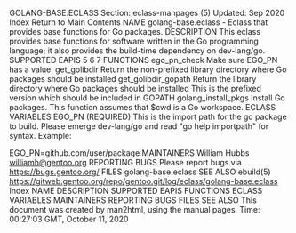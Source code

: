 GOLANG-BASE.ECLASS
Section: eclass-manpages (5)
Updated: Sep 2020
Index Return to Main Contents
NAME
golang-base.eclass - Eclass that provides base functions for Go packages.
DESCRIPTION
This eclass provides base functions for software written in the Go programming language; it also provides the build-time dependency on dev-lang/go.
SUPPORTED EAPIS
5 6 7
FUNCTIONS
ego_pn_check
Make sure EGO_PN has a value.
get_golibdir
Return the non-prefixed library directory where Go packages should be installed
get_golibdir_gopath
Return the library directory where Go packages should be installed This is the prefixed version which should be included in GOPATH
golang_install_pkgs
Install Go packages. This function assumes that $cwd is a Go workspace.
ECLASS VARIABLES
EGO_PN (REQUIRED)
This is the import path for the go package to build. Please emerge dev-lang/go and read "go help importpath" for syntax.
Example:

EGO_PN=github.com/user/package
MAINTAINERS
William Hubbs <williamh@gentoo.org>
REPORTING BUGS
Please report bugs via https://bugs.gentoo.org/
FILES
golang-base.eclass
SEE ALSO
ebuild(5)
https://gitweb.gentoo.org/repo/gentoo.git/log/eclass/golang-base.eclass
Index
NAME
DESCRIPTION
SUPPORTED EAPIS
FUNCTIONS
ECLASS VARIABLES
MAINTAINERS
REPORTING BUGS
FILES
SEE ALSO
This document was created by man2html, using the manual pages.
Time: 00:27:03 GMT, October 11, 2020
